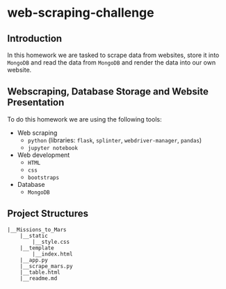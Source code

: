 # web-scraping-challenge

## Introduction
In this homework we are tasked to scrape data from websites, store it into `MongoDB` and read the data from `MongoDB` and render the data into our own website.

## Webscraping, Database Storage and Website Presentation
To do this homework we are using the following tools:
- Web scraping
    - `python` (libraries: `flask`, `splinter`, `webdriver-manager`, `pandas`)
    - `jupyter notebook`
- Web development
    - `HTML`
    - `css`
    - `bootstraps`
- Database
    - `MongoDB`

## Project Structures
```
|__Missions_to_Mars
    |__static
        |__style.css
    |__template
        |__index.html
    |__app.py
    |__scrape_mars.py
    |__table.html
    |__readme.md
```
